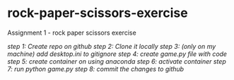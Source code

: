# rock-paper-scissors-exercise
Assignment 1 - rock paper scissors exercise

_step 1: Create repo on github_
_step 2: Clone it locally_
_step 3: (only on my machine) add desktop.ini to gitignore_
_step 4: create game.py file with code_
_step 5: create container on using anaconda_
_step 6: activate container_
_step 7: run python game.py_
_step 8: commit the changes to github_